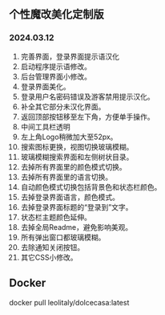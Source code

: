 ## 个性魔改美化定制版
### 2024.03.12
1. 完善界面，登录界面提示语汉化
13. 启动程序提示语修改。
14. 后台管理界面小修改。
15. 登录界面美化。
16. 登录用户名密码错误及游客禁用提示汉化。
17. 补全其它部分未汉化界面。
18. 返回顶部按钮移至左下角，方便单手操作。
19. 中间工具栏透明
1. 左上角Logo稍微加大至52px。
2. 搜索图标更换，视图切换玻璃模糊。
3. 玻璃模糊搜索界面和左侧树状目录。
4. 去掉所有界面里的颜色模式切换。
5. 去掉所有界面里的语言切换。
6. 自动颜色模式切换包括背景色和状态栏颜色。
7. 去掉登录界面语言，颜色模式。
8. 去掉登录界面标题的“登录到”文字。
9. 状态栏主题颜色延伸。
10. 去掉全局Readme，避免影响美观。
11. 所有弹出窗口都玻璃模糊。
12. 去除通知关闭按钮。
20. 其它CSS小修改。

## Docker
docker pull leolitaly/dolcecasa:latest
